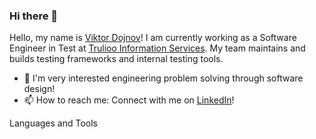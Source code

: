 ### Hi there 👋

Hello, my name is [Viktor Dojnov](https://www.linkedin.com/in/viktordojnov/)! I am currently working as a Software Engineer in Test at [Trulioo Information Services](). My team maintains and builds testing frameworks and internal testing tools.

- 🌱 I'm very interested engineering problem solving through software design!
- 📫 How to reach me: Connect with me on [LinkedIn](https://www.linkedin.com/in/viktordojnov/)! 


Languages and Tools
<link rel="stylesheet" href="https://cdn.jsdelivr.net/gh/devicons/devicon@latest/devicon.min.css">
<i width="300px" class="devicon-typescript-original"></i>
<i width="300px" class="devicon-csharp-original."></i>
<i width="300px" class="devicon-typescript-original"></i>
<i width="300px" class="devicon-typescript-original"></i>
<i width="300px" class="devicon-typescript-original"></i>
<i width="300px" class="devicon-typescript-original"></i>
<i width="300px" class="devicon-typescript-original"></i>
<i width="300px" class="devicon-typescript-original"></i>

<!--
**vdojnov/vdojnov** is a ✨ _special_ ✨ repository because its `README.md` (this file) appears on your GitHub profile.

Here are some ideas to get you started:

- 🔭 I’m currently working on ...
- 👯 I’m looking to collaborate on ...
- 🤔 I’m looking for help with ...
- 💬 Ask me about ...
- 😄 Pronouns: ...
- ⚡ Fun fact: ...
-->
